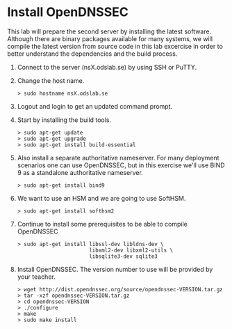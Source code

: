 # Install OpenDNSSEC

This lab will prepare the second server by installing the latest software. Although there are binary packages available for many systems, we will compile the latest version from source code in this lab excercise in order to better understand the dependencies and the build process.

1.  Connect to the server (nsX.odslab.se) by using SSH or PuTTY.
2.  Change the host name.

        > sudo hostname nsX.odslab.se

3.  Logout and login to get an updated command prompt.
4.  Start by installing the build tools.

        > sudo apt-get update
        > sudo apt-get upgrade
        > sudo apt-get install build-essential

5.  Also install a separate authoritative nameserver. For many deployment scenarios one can use OpenDNSSEC, but in this exercise we'll use BIND 9 as a standalone authoritative nameserver.

        > sudo apt-get install bind9

6.  We want to use an HSM and we are going to use SoftHSM.

        > sudo apt-get install softhsm2

7.  Continue to install some prerequisites to be able to compile OpenDNSSEC

        > sudo apt-get install libssl-dev libldns-dev \
                               libxml2-dev libxml2-utils \
                               libsqlite3-dev sqlite3

8.  Install OpenDNSSEC. The version number to use will be provided by your teacher.

        > wget http://dist.opendnssec.org/source/opendnssec-VERSION.tar.gz
        > tar -xzf opendnssec-VERSION.tar.gz
        > cd opendnssec-VERSION
        > ./configure
        > make
        > sudo make install
